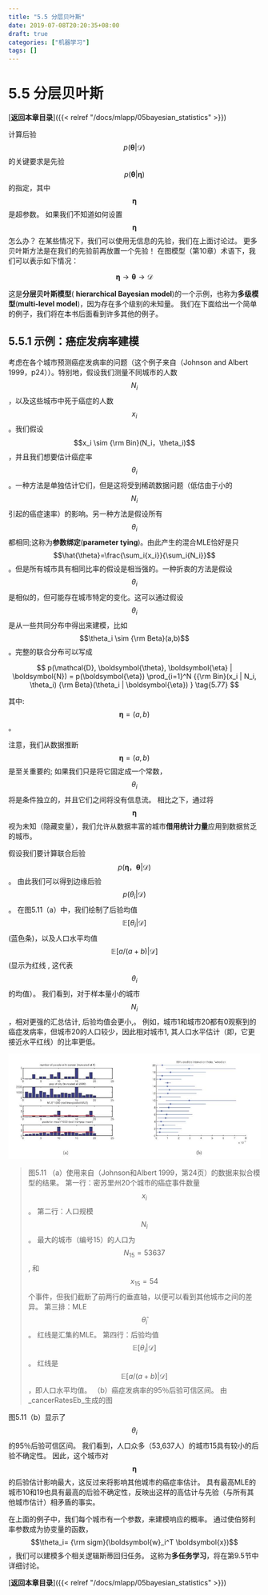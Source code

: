 ```yaml
---
title: "5.5 分层贝叶斯"
date: 2019-07-08T20:20:35+08:00
draft: true
categories: ["机器学习"]
tags: []
---
```


# 5.5 分层贝叶斯

[**返回本章目录**]({{< relref "/docs/mlapp/05bayesian_statistics" >}})

计算后验$$p(\boldsymbol{\theta} | \mathcal{D})$$的关键要求是先验$$p(\boldsymbol{\theta} | \boldsymbol{\eta})$$的指定，其中$$\boldsymbol{\eta}$$是超参数。 如果我们不知道如何设置$$\boldsymbol{\eta}$$怎么办？ 在某些情况下，我们可以使用无信息的先验，我们在上面讨论过。 更多贝叶斯方法是在我们的先验前再放置一个先验！ 在图模型（第10章）术语下，我们可以表示如下情况：

$$
\boldsymbol{\eta} \to \boldsymbol{\theta} \to \mathcal{D} \tag{5.76}
$$

这是**分层贝叶斯模型**\( **hierarchical Bayesian model**\)的一个示例，也称为**多级模型**\(**multi-level model**\)，因为存在多个级别的未知量。 我们在下面给出一个简单的例子，我们将在本书后面看到许多其他的例子。

## 5.5.1 示例：癌症发病率建模

考虑在各个城市预测癌症发病率的问题（这个例子来自（Johnson and Albert 1999，p24））。特别地，假设我们测量不同城市的人数$$N_i$$，以及这些城市中死于癌症的人数$$x_i$$。我们假设$$x_i \sim {\rm Bin}(N_i，\theta_i)$$，并且我们想要估计癌症率$$\theta_i$$。一种方法是单独估计它们，但是这将受到稀疏数据问题（低估由于小的$$N_i$$引起的癌症速率）的影响。另一种方法是假设所有$$\theta_i$$都相同;这称为**参数绑定**\(**parameter tying**\)。由此产生的混合MLE恰好是只$$\hat{\theta}=\frac{\sum_i{x_i}}{\sum_i{N_i}}$$。但是所有城市具有相同比率的假设是相当强的。一种折衷的方法是假设$$\theta_i$$是相似的，但可能存在城市特定的变化。这可以通过假设$$\theta_i$$是从一些共同分布中得出来建模，比如$$\theta_i \sim {\rm Beta}(a,b)$$。完整的联合分布可以写成

$$
p(\mathcal{D}, \boldsymbol{\theta}, \boldsymbol{\eta} | \boldsymbol{N}) = p(\boldsymbol{\eta}) \prod_{i=1}^N {{\rm Bin}(x_i | N_i, \theta_i) {\rm Beta}(\theta_i | \boldsymbol{\eta}) } \tag{5.77}
$$

其中: $$\boldsymbol{\eta}=(a,b)$$。

注意，我们从数据推断$$\boldsymbol{\eta}=(a,b)$$是至关重要的; 如果我们只是将它固定成一个常数，$$\theta_i$$将是条件独立的，并且它们之间将没有信息流。 相比之下，通过将$$\boldsymbol{\eta}$$视为未知（隐藏变量），我们允许从数据丰富的城市**借用统计力量**应用到数据贫乏的城市。

假设我们要计算联合后验$$p(\boldsymbol{\eta}，\boldsymbol{\theta} | \mathcal{D})$$。 由此我们可以得到边缘后验$$p(\theta_i | \mathcal{D})$$。 在图5.11（a）中，我们绘制了后验均值$$\mathbb{E} [\theta_i | \mathcal{D}]$$\(蓝色条\)，以及人口水平均值$$\mathbb{E} [a /(a + b) | \mathcal{D}]$$\(显示为红线 , 这代表$$\theta_i$$的均值）。 我们看到，对于样本量小的城市$$N_i$$，相对更强的汇总估计, 后验均值会更小,。 例如，城市1和城市20都有0观察到的癌症发病率，但城市20的人口较少，因此相对城市1, 其人口水平估计（即，它更接近水平红线）的比率更低。

![](../images/0080.jpg)

> 图5.11 （a）使用来自（Johnson和Albert 1999，第24页）的数据来拟合模型的结果。 第一行：密苏里州20个城市的癌症事件数量$$x_i$$。 第二行：人口规模$$N_i$$。 最大的城市（编号15）的人口为$$N_{15} = 53637$$, 和$$x_{15} = 54$$个事件，但我们截断了前两行的垂直轴，以便可以看到其他城市之间的差异。 第三排：MLE$$\hat{\theta}_i$$。 红线是汇集的MLE。 第四行：后验均值$$\mathbb{E} [\theta_i | \mathcal{D}]$$。 红线是$$\mathbb{E} [a /(a+b) | \mathcal{D}]$$，即人口水平均值。 （b）癌症发病率的95％后验可信区间。 由_cancerRatesEb_生成的图

图5.11（b）显示了$$\theta_i$$的95％后验可信区间。 我们看到，人口众多（53,637人）的城市15具有较小的后验不确定性。 因此，这个城市对$$\boldsymbol{\eta}$$的后验估计影响最大，这反过来将影响其他城市的癌症率估计。 具有最高MLE的城市10和19也具有最高的后验不确定性，反映出这样的高估计与先验（与所有其他城市估计）相矛盾的事实。

在上面的例子中，我们每个城市有一个参数，来建模响应的概率。 通过使伯努利率参数成为协变量的函数，$$\theta_i= {\rm sigm}(\boldsymbol{w}_i^T \boldsymbol{x})$$，我们可以建模多个相关逻辑斯蒂回归任务。 这称为**多任务学习**，将在第9.5节中详细讨论。

[**返回本章目录**]({{< relref "/docs/mlapp/05bayesian_statistics" >}})

